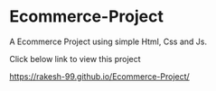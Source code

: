 # Ecommerce-Project
A Ecommerce Project using simple Html, Css and Js.



Click below link to view this project 

https://rakesh-99.github.io/Ecommerce-Project/
